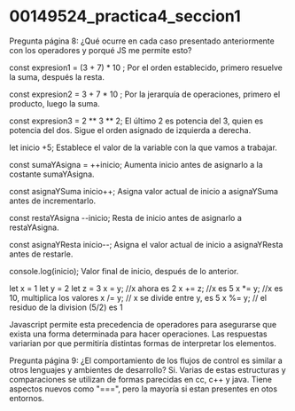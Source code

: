 # 00149524_practica4_seccion1

Pregunta página 8:
¿Qué ocurre en cada caso presentado anteriormente con los operadores y porqué JS me permite esto?

const expresion1 = (3 + 7) * 10 ;
Por el orden establecido, primero resuelve la suma, después la resta.

const expresion2 = 3 + 7 * 10 ;
Por la jerarquía de operaciones, primero el producto, luego la suma.

const expresion3 = 2 ** 3 ** 2;
El último 2 es potencia del 3, quien es potencia del dos. Sigue el orden asignado de izquierda a derecha.


let inicio +5;
Establece el valor de la variable con la que vamos a trabajar.

const sumaYAsigna = ++inicio;
Aumenta inicio antes de asignarlo a la costante sumaYAsigna.

const asignaYSuma inicio++;
Asigna valor actual de inicio a asignaYSuma antes de incrementarlo.

const restaYAsigna --inicio;
Resta de inicio antes de asignarlo a restaYAsigna.

const asignaYResta inicio--;
Asigna el valor actual de inicio a asignaYResta antes de restarle.

console.log(inicio);
Valor final de inicio, después de lo anterior.

let x = 1
let y = 2
let z = 3
x = y; //x ahora es 2
x += z; //x es 5
x *= y; //x es 10, multiplica los valores
x /= y; // x se divide entre y, es 5
x %= y; // el residuo de la division (5/2) es 1

Javascript permite esta precedencia de operadores para asegurarse que exista una forma determinada para hacer operaciones. Las respuestas variarian por que permitiría distintas formas de interpretar los elementos.


Pregunta página 9:
¿El comportamiento de los flujos de control es similar a otros lenguajes y ambientes de desarrollo?
Si. Varias de estas estructuras y comparaciones se utilizan de formas parecidas en cc, c++ y java. Tiene aspectos nuevos como "===", pero la mayoría si estan presentes en otos entornos.